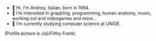 - 👋 Hi, I’m Andrea, Italian, born in 1994.
- 👀 I’m interested in grappling, programming, human anatomy, music, working out and videogames and more...
- 🌱 I’m currently studying computer science at UNIGE.

(Profile picture is Joji/Filthy Frank)

